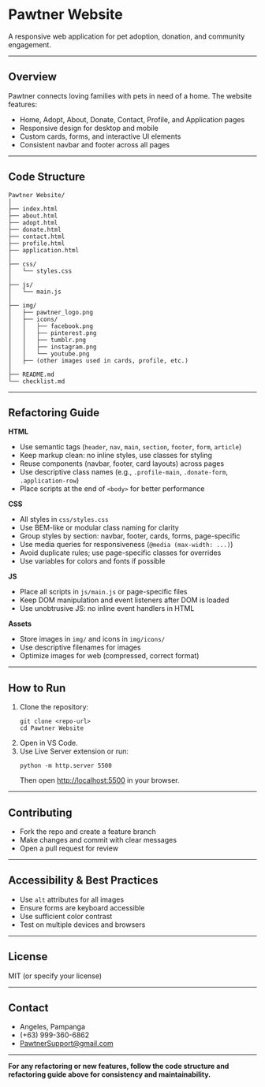# Pawtner Website

A responsive web application for pet adoption, donation, and community engagement.

---

## Overview

Pawtner connects loving families with pets in need of a home. The website features:
- Home, Adopt, About, Donate, Contact, Profile, and Application pages
- Responsive design for desktop and mobile
- Custom cards, forms, and interactive UI elements
- Consistent navbar and footer across all pages

---

## Code Structure

```
Pawtner Website/
│
├── index.html
├── about.html
├── adopt.html
├── donate.html
├── contact.html
├── profile.html
├── application.html
│
├── css/
│   └── styles.css
│
├── js/
│   └── main.js
│
├── img/
│   ├── pawtner_logo.png
│   ├── icons/
│   │   ├── facebook.png
│   │   ├── pinterest.png
│   │   ├── tumblr.png
│   │   ├── instagram.png
│   │   └── youtube.png
│   ├── (other images used in cards, profile, etc.)
│
├── README.md
└── checklist.md
```

---

## Refactoring Guide

**HTML**
- Use semantic tags (`header`, `nav`, `main`, `section`, `footer`, `form`, `article`)
- Keep markup clean: no inline styles, use classes for styling
- Reuse components (navbar, footer, card layouts) across pages
- Use descriptive class names (e.g., `.profile-main`, `.donate-form`, `.application-row`)
- Place scripts at the end of `<body>` for better performance

**CSS**
- All styles in `css/styles.css`
- Use BEM-like or modular class naming for clarity
- Group styles by section: navbar, footer, cards, forms, page-specific
- Use media queries for responsiveness (`@media (max-width: ...)`)
- Avoid duplicate rules; use page-specific classes for overrides
- Use variables for colors and fonts if possible

**JS**
- Place all scripts in `js/main.js` or page-specific files
- Keep DOM manipulation and event listeners after DOM is loaded
- Use unobtrusive JS: no inline event handlers in HTML

**Assets**
- Store images in `img/` and icons in `img/icons/`
- Use descriptive filenames for images
- Optimize images for web (compressed, correct format)

---

## How to Run

1. Clone the repository:
   ```
   git clone <repo-url>
   cd Pawtner Website
   ```
2. Open in VS Code.
3. Use Live Server extension or run:
   ```
   python -m http.server 5500
   ```
   Then open [http://localhost:5500](http://localhost:5500) in your browser.

---

## Contributing

- Fork the repo and create a feature branch
- Make changes and commit with clear messages
- Open a pull request for review

---

## Accessibility & Best Practices

- Use `alt` attributes for all images
- Ensure forms are keyboard accessible
- Use sufficient color contrast
- Test on multiple devices and browsers

---

## License

MIT (or specify your license)

---

## Contact

- Angeles, Pampanga
- (+63) 999-360-6862
- PawtnerSupport@gmail.com

---

**For any refactoring or new features, follow the code structure and refactoring guide above for consistency and maintainability.**